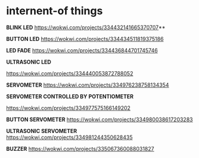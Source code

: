 # internent-of things
**BLINK LED**
https://wokwi.com/projects/334432141665370707**

**BUTTON LED**
https://wokwi.com/projects/334434511819375186

**LED FADE**
https://wokwi.com/projects/334436844701745746

**ULTRASONIC LED**

https://wokwi.com/projects/334440053872788052

**SERVOMETER**
https://wokwi.com/projects/334976238758134354


**SERVOMETER CONTROLLED BY POTENTIOMETER**

https://wokwi.com/projects/334977575166149202

**BUTTON SERVOMETER**
https://wokwi.com/projects/334980038617203283

**ULTRASONIC SERVOMETER**
https://wokwi.com/projects/334981244350628435

**BUZZER**
https://wokwi.com/projects/335067360088031827
